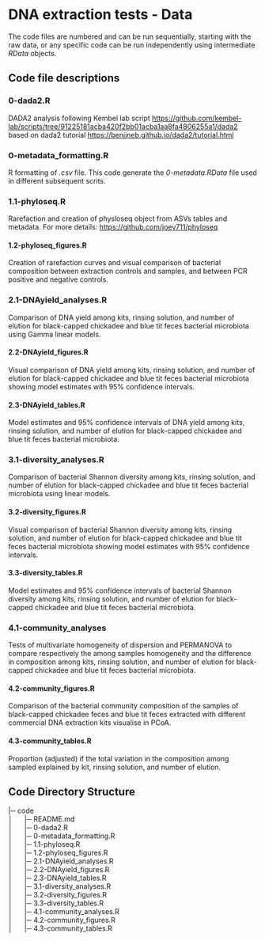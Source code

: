# DNA extraction tests - Data

The code files are numbered and can be run sequentially, starting with the raw data, or any specific code can be run independently using intermediate *RData* objects.

## Code file descriptions

### 0-dada2.R

DADA2 analysis following Kembel lab script https://github.com/kembel-lab/scripts/tree/91225181acba420f2bb01acba1aa8fa4806255a1/dada2
based on dada2 tutorial https://benjjneb.github.io/dada2/tutorial.html

### 0-metadata_formatting.R

R formatting of *.csv* file. This code generate the *0-metadata.RData* file used in different subsequent scrits.

### 1.1-phyloseq.R

Rarefaction and creation of physloseq object from ASVs tables and metadata.
For more details: https://github.com/joey711/phyloseq

#### 1.2-phyloseq_figures.R

Creation of rarefaction curves and visual comparison of bacterial composition between extraction controls and samples, and between PCR positive and negative controls.

### 2.1-DNAyield_analyses.R

Comparison of DNA yield among kits, rinsing solution, and number of elution for black-capped chickadee and blue tit feces bacterial microbiota using Gamma linear models.

#### 2.2-DNAyield_figures.R

Visual comparison of DNA yield among kits, rinsing solution, and number of elution for black-capped chickadee and blue tit feces bacterial microbiota showing model estimates with 95% confidence intervals.

#### 2.3-DNAyield_tables.R

Model estimates and 95% confidence intervals of DNA yield among kits, rinsing solution, and number of elution for black-capped chickadee and blue tit feces bacterial microbiota.

### 3.1-diversity_analyses.R

Comparison of bacterial Shannon diversity among kits, rinsing solution, and number of elution for black-capped chickadee and blue tit feces bacterial microbiota using linear models.

#### 3.2-diversity_figures.R

Visual comparison of bacterial Shannon diversity among kits, rinsing solution, and number of elution for black-capped chickadee and blue tit feces bacterial microbiota showing model estimates with 95% confidence intervals.

#### 3.3-diversity_tables.R

Model estimates and 95% confidence intervals of bacterial Shannon diversity among kits, rinsing solution, and number of elution for black-capped chickadee and blue tit feces bacterial microbiota.

### 4.1-community_analyses

Tests of multivariate homogeneity of dispersion and PERMANOVA to compare respectively the among samples homogeneity and the difference in composition among kits, rinsing solution, and number of elution for black-capped chickadee and blue tit feces bacterial microbiota.

#### 4.2-community_figures.R

Comparison of the bacterial community composition of the samples of black-capped chickadee feces and blue tit feces extracted with different commercial DNA extraction kits visualise in PCoA.

#### 4.3-community_tables.R

Proportion (adjusted) if the total variation in the composition among sampled explained by kit, rinsing solution, and number of elution.

## Code Directory Structure

|─ code <br>
│&nbsp; &nbsp; &nbsp; |─ README.md <br>
│&nbsp; &nbsp; &nbsp; |─ 0-dada2.R <br>
│&nbsp; &nbsp; &nbsp; |─ 0-metadata_formatting.R <br>
│&nbsp; &nbsp; &nbsp; |─ 1.1-phyloseq.R <br>
│&nbsp; &nbsp; &nbsp; |─ 1.2-phyloseq_figures.R <br>
│&nbsp; &nbsp; &nbsp; |─ 2.1-DNAyield_analyses.R <br>
│&nbsp; &nbsp; &nbsp; |─ 2.2-DNAyield_figures.R <br>
│&nbsp; &nbsp; &nbsp; |─ 2.3-DNAyield_tables.R <br>
│&nbsp; &nbsp; &nbsp; |─ 3.1-diversity_analyses.R <br>
│&nbsp; &nbsp; &nbsp; |─ 3.2-diversity_figures.R <br>
│&nbsp; &nbsp; &nbsp; |─ 3.3-diversity_tables.R <br>
│&nbsp; &nbsp; &nbsp; |─ 4.1-community_analyses.R <br>
│&nbsp; &nbsp; &nbsp; |─ 4.2-community_figures.R <br>
│&nbsp; &nbsp; &nbsp; |─ 4.3-community_tables.R <br>